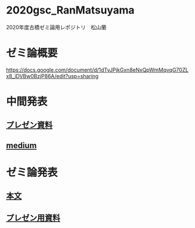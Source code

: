 # 2020gsc_RanMatsuyama
2020年度古橋ゼミ論用レポジトリ　松山蘭

# ゼミ論概要

https://docs.google.com/document/d/1dTyJPjkGxn8eNxQpWmMqvqG70ZLx8_iDVBw0BzjP86A/edit?usp=sharing
# 中間発表

## [プレゼン資料](https://docs.google.com/presentation/d/1THQpjFIfcwOJCNFFNHFsWX9C4uozApYP-HFfOVqBMks/edit?usp=sharing)

## [medium ](medium.com/furuhashilab/裾野市地番図のデジタル化-5ac229810a8e)

# ゼミ論発表

## [本文](https://github.com/furuhashilab/2020gsc_Rantsuyama/blob/master/graduationsis.md)

## [プレゼン用資料](https://docs.google.com/presentation/d/1rKhkzSD1c8DbXzVbvZCsq4PphCdlJZEhCI52xt0sOqs/edit?usp=sharing)

